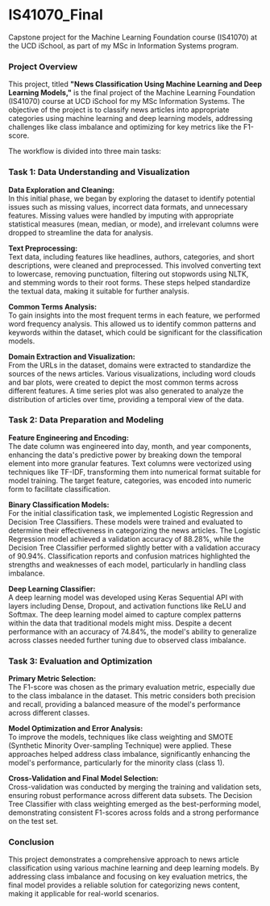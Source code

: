 # IS41070_Final
Capstone project for the Machine Learning Foundation course (IS41070) at the UCD iSchool, as part of my MSc in Information Systems program.

### Project Overview

This project, titled **"News Classification Using Machine Learning and Deep Learning Models,"** is the final project of the Machine Learning Foundation (IS41070) course at UCD iSchool for my MSc Information Systems. The objective of the project is to classify news articles into appropriate categories using machine learning and deep learning models, addressing challenges like class imbalance and optimizing for key metrics like the F1-score.

The workflow is divided into three main tasks:

### Task 1: Data Understanding and Visualization

**Data Exploration and Cleaning:**  
In this initial phase, we began by exploring the dataset to identify potential issues such as missing values, incorrect data formats, and unnecessary features. Missing values were handled by imputing with appropriate statistical measures (mean, median, or mode), and irrelevant columns were dropped to streamline the data for analysis.

**Text Preprocessing:**  
Text data, including features like headlines, authors, categories, and short descriptions, were cleaned and preprocessed. This involved converting text to lowercase, removing punctuation, filtering out stopwords using NLTK, and stemming words to their root forms. These steps helped standardize the textual data, making it suitable for further analysis.

**Common Terms Analysis:**  
To gain insights into the most frequent terms in each feature, we performed word frequency analysis. This allowed us to identify common patterns and keywords within the dataset, which could be significant for the classification models.

**Domain Extraction and Visualization:**  
From the URLs in the dataset, domains were extracted to standardize the sources of the news articles. Various visualizations, including word clouds and bar plots, were created to depict the most common terms across different features. A time series plot was also generated to analyze the distribution of articles over time, providing a temporal view of the data.

### Task 2: Data Preparation and Modeling

**Feature Engineering and Encoding:**  
The date column was engineered into day, month, and year components, enhancing the data's predictive power by breaking down the temporal element into more granular features. Text columns were vectorized using techniques like TF-IDF, transforming them into numerical format suitable for model training. The target feature, categories, was encoded into numeric form to facilitate classification.

**Binary Classification Models:**  
For the initial classification task, we implemented Logistic Regression and Decision Tree Classifiers. These models were trained and evaluated to determine their effectiveness in categorizing the news articles. The Logistic Regression model achieved a validation accuracy of 88.28%, while the Decision Tree Classifier performed slightly better with a validation accuracy of 90.94%. Classification reports and confusion matrices highlighted the strengths and weaknesses of each model, particularly in handling class imbalance.

**Deep Learning Classifier:**  
A deep learning model was developed using Keras Sequential API with layers including Dense, Dropout, and activation functions like ReLU and Softmax. The deep learning model aimed to capture complex patterns within the data that traditional models might miss. Despite a decent performance with an accuracy of 74.84%, the model's ability to generalize across classes needed further tuning due to observed class imbalance.

### Task 3: Evaluation and Optimization

**Primary Metric Selection:**  
The F1-score was chosen as the primary evaluation metric, especially due to the class imbalance in the dataset. This metric considers both precision and recall, providing a balanced measure of the model's performance across different classes.

**Model Optimization and Error Analysis:**  
To improve the models, techniques like class weighting and SMOTE (Synthetic Minority Over-sampling Technique) were applied. These approaches helped address class imbalance, significantly enhancing the model's performance, particularly for the minority class (class 1).

**Cross-Validation and Final Model Selection:**  
Cross-validation was conducted by merging the training and validation sets, ensuring robust performance across different data subsets. The Decision Tree Classifier with class weighting emerged as the best-performing model, demonstrating consistent F1-scores across folds and a strong performance on the test set.

### Conclusion

This project demonstrates a comprehensive approach to news article classification using various machine learning and deep learning models. By addressing class imbalance and focusing on key evaluation metrics, the final model provides a reliable solution for categorizing news content, making it applicable for real-world scenarios.
